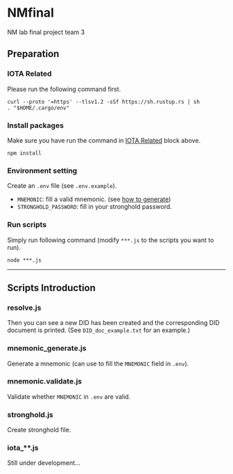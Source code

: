 # NMfinal
NM lab final project team 3

## Preparation
### IOTA Related
Please run the following command first.
```
curl --proto '=https' --tlsv1.2 -sSf https://sh.rustup.rs | sh
. "$HOME/.cargo/env"
```

### Install packages
Make sure you have run the command in [IOTA Related](#iota-related) block above. 
```
npm install
```

### Environment setting
Create an `.env` file (see `.env.example`). 
- `MNEMONIC`: fill a valid mnemonic. (see [how to generate](#mnemonic_generate.js))
- `STRONGHOLD_PASSWORD`: fill in your stronghold password.

### Run scripts
Simply run following command (modify `***.js` to the scripts you want to run).
``` 
node ***.js
```

---
## Scripts Introduction 
### resolve.js
Then you can see a new DID has been created and the corresponding DID document is printed. (See `DID_doc_example.txt` for an example.)

### mnemonic_generate.js
Generate a mnemonic (can use to fill the `MNEMONIC` field in `.env`).

### mnemonic.validate.js
Validate whether `MNEMONIC` in `.env` are valid.

### stronghold.js
Create stronghold file.

### iota_**.js
Still under development...